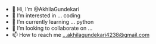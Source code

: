 - 👋 Hi, I’m @AkhilaGundekari
- 👀 I’m interested in ... coding
- 🌱 I’m currently learning ... python
- 💞️ I’m looking to collaborate on ...
- 📫 How to reach me ...akhilagundekari4238@gmail.com

<!---
AkhilaGundekari/AkhilaGundekari is a ✨ special ✨ repository because its `README.md` (this file) appears on your GitHub profile.
You can click the Preview link to take a look at your changes.
--->
